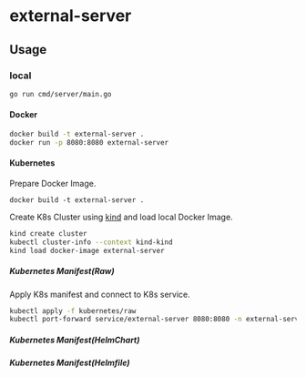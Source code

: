 # external-server

## Usage

### local

```sh
go run cmd/server/main.go
```

#### Docker

```sh
docker build -t external-server .
docker run -p 8080:8080 external-server
```

#### Kubernetes

Prepare Docker Image.

```
docker build -t external-server .
```

Create K8s Cluster using [kind](https://github.com/kubernetes-sigs/kind) and load local Docker Image.

```sh
kind create cluster
kubectl cluster-info --context kind-kind
kind load docker-image external-server
```

##### Kubernetes Manifest(Raw)

Apply K8s manifest and connect to K8s service.

```sh
kubectl apply -f kubernetes/raw
kubectl port-forward service/external-server 8080:8080 -n external-server
```
##### Kubernetes Manifest(HelmChart)

##### Kubernetes Manifest(Helmfile)

